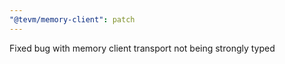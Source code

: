 ```yaml
---
"@tevm/memory-client": patch
---
```


Fixed bug with memory client transport not being strongly typed
